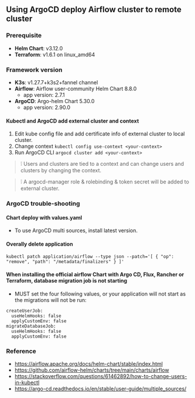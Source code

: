 ## Using ArgoCD deploy Airflow cluster to remote cluster

### Prerequisite
- **Helm Chart**: v3.12.0
- **Terraform**: v1.6.1 on linux_amd64

### Framework version
- **K3s**: v1.27.7+k3s2+fannel channel
- **Airflow**: Airflow user-community Helm Chart 8.8.0
  - app version: 2.7.1
- **ArgoCD**: Argo-helm Chart 5.30.0
  - app version: 2.90.0

#### Kubectl and ArgoCD add external cluster and context
1. Edit kube config file and add certificate info of external cluster to local cluster.
2. Change context ```kubectl config use-context <your-context>```
3. Run ArgoCD CLI
   ```argocd cluster add <your-context>```
   
> :grey_exclamation:    Users and clusters are tied to a context and can change users and clusters by changing the context.

> :grey_exclamation:    A argocd-manager role & rolebinding & token secret will be added to external cluster.

### ArgoCD trouble-shooting
#### Chart deploy with values.yaml
- To use ArgoCD multi sources, install latest version.
#### Overally delete application
```kubectl patch application/airflow --type json --patch='[ { "op": "remove", "path": "/metadata/finalizers" } ]'```
#### When installing the official airflow Chart with Argo CD, Flux, Rancher or Terraform, database migration job is not starting
- MUST set the four following values, or your application will not start as the migrations will not be run:

```
createUserJob:
  useHelmHooks: false
  applyCustomEnv: false
migrateDatabaseJob:
  useHelmHooks: false
  applyCustomEnv: false
```

### Reference
- https://airflow.apache.org/docs/helm-chart/stable/index.html
- https://github.com/airflow-helm/charts/tree/main/charts/airflow
- https://stackoverflow.com/questions/61462892/how-to-change-users-in-kubectl
- https://argo-cd.readthedocs.io/en/stable/user-guide/multiple_sources/
